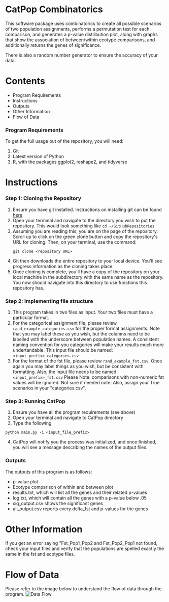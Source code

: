 # CatPop Combinatorics

This software package uses combinatorics to create all possible scenarios of two
population assignments, performs a permutation test for each comparison, and
generates a p-value distribution plot, along with graphs that show the association of between/within
ecotype comparisons, and additionally returns the genes of significance.

There is also a random number generator to ensure the accuracy of your data.

# Contents
* Program Requirements
* Instructions
* Outputs
* Other Information
* Flow of Data

### Program Requirements
To get the full usage out of the repository, you will need:
1. Git
2. Latest version of Python
3. R, with the packages ggplot2, reshape2, and tidyverse

# Instructions
### Step 1: Cloning the Repository
1. Ensure you have git installed. Instructions on installing git can be found
[here](https://git-scm.com/downloads)
2. Open your terminal and navigate to the directory you wish to put the
   repository. This would look something like ```cd ~/GitHubRepositories```
3. Assuming you are reading this, you are on the page of the repository. Scroll up to click on the green clone button and copy
   the repository's URL for cloning. Then, on your terminal, use the command:
   ```
   git clone <repository URL>
   ```
4. Git then downloads the entire repository to your local device.  You'll see
   progress information as the cloning takes place.
5. Once cloning is complete, you'll have a copy of the repository on your local
   machine in the subdirectory with the same name as the repository. You now
   should navigate into this directory to use functions this repository has.

### Step 2: Implementing file structure
1. This program takes in two files as input. Your two files must have a
   particular format.
2. For the categorical assignment file, please review
   ```rand_example_categories.csv``` for the proper format assignments. Note that you may label these as you wish,
   but the columns need to be labelled with the underscore between population names.
   A consistent naming convention for you categories will make your results much
   more undertandable. This input file should be named:
   ```<input_prefix>_categories.csv```
3. For the format of the fst file, please review ```rand_example_fst.csv```.
   Once again you may label things as you wish, but be consistent with
   formatting. Also, the input file needs to be named
   ```<input_prefix>_fst.csv```
Please Note: comparisons with non-numeric fst values will be ignored.
Not sure if needed note: Also, assign your True scenarios in your "categories.csv".

### Step 3: Running CatPop
1. Ensure you have all the program requirements (see above)
2. Open your terminal and navigate to CatPop directory
3. Type the following
```
python main.py -i <input_file_prefix>
```
4. CatPop will notify you the process was initialized, and once finished, you will see a message describing the names of the output
  files.

### Outputs

The outputs of this program is as follows:
* p-value plot
* Ecotype comparison of within and between plot
* results.txt, which will list all the genes and their related p-values
* log.txt, which will contain all the genes with a p-value below .05
* sig_output.csv shows the significant genes
* all_output.csv reports every delta_fst and p-values for the genes

# Other Information
If you get an error saying "Fst_Pop1_Pop2 and Fst_Pop2_Pop1 not found, check your input files and verify that the populations are spelled exactly the same in the fst and ecotype files.

# Flow of Data

Please refer to the image below to understand the flow of data through the
program.
![Data Flow](data_flow.png)
